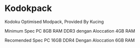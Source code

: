 # Kodokpack
 Kodoku Optimised Modpack, Provided By Kucing

 Minimum Spec PC
 8GB RAM DDR3 dengan Aloccation 4GB RAM

 Recomended Spec PC
 16GB DDR4 Dengan Aloccation 6GB RAM